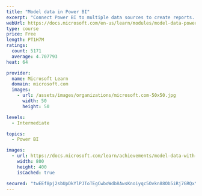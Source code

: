```yaml
---
title: "Model data in Power BI"
excerpt: "Connect Power BI to multiple data sources to create reports. Define the relationship between your data sources."
webUrl: https://docs.microsoft.com/en-us/learn/modules/model-data-power-bi/
type: course
price: Free
length: PT1H7M
ratings:
  count: 5171
  average: 4.707793
heat: 64

provider:
  name: Microsoft Learn
  domain: microsoft.com
  images:
    - url: /assets/images/organizations/microsoft.com-50x50.jpg
      width: 50
      height: 50

levels:
  - Intermediate

topics:
  - Power BI

images:
  - url: https://docs.microsoft.com/learn/achievements/model-data-with-power-bi-desktop-social.png
    width: 800
    height: 400
    isCached: true

secured: "twEEf8pj2sbUpDkYlPJToTEgCwboWdb8AwsKnoiyqc5Ovkn88Ob5iRj7GRQxY+uP+b4HtjEPB9ZEPCvwpCHnl4y4J0OebpNLVBbKMmCpS20Q44w0KnMH6SD37aEb+eV1uWfHeHEhDT5yVxNl/VfBjHGxUU6/Xmzz8nnIkihGXHL4Bwi/p4cjGZf2wTYQIDXRRXPATqy/+lalYRce6OlrA2VXhCq6bwP4IaQAP2bkrN/7LrPx8zjl1NvI78UYR3O8Ix1pc06nfqq1YXQXrrenyfgb0DuHalD8lmCy3X2s206SBqtJB2ih+nekLi3IqdWabOy3Lfm/TzUN4y3+JMyayv9ZcK6oUXgtmrI6fM4tTqLzyJapzRJZJBk6LG7zI8EFlipufPKYBzklM7A7BphyIwbmBXIid3Gs2Q+1xRlCktI=;ntEoiKPhVl9FKsXmvK4pGA=="
---
```


